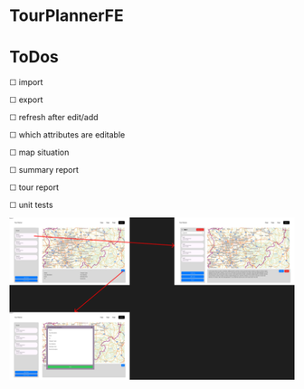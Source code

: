 # TourPlannerFE

# ToDos
&#x2610; import 

&#x2610; export

&#x2610; refresh after edit/add

&#x2610; which attributes are editable

&#x2610; map situation

&#x2610; summary report

&#x2610; tour report

&#x2610; unit tests

<!-- &#x2611; -->

![Design](TourPlannerFE.png)
